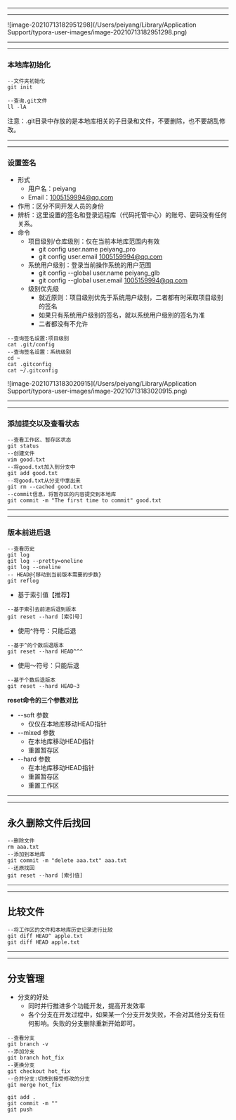 ---------

---------

![image-20210713182951298](/Users/peiyang/Library/Application Support/typora-user-images/image-20210713182951298.png)

------

-------

### 本地库初始化

```
--文件夹初始化
git init

--查询.git文件
ll -lA
```



注意：.git目录中存放的是本地库相关的子目录和文件，不要删除，也不要胡乱修改。

----------

------

### 设置签名

* 形式
  * 用户名：peiyang
  * Email：1005159994@qq.com
* 作用：区分不同开发人员的身份
* 辨析：这里设置的签名和登录远程库（代码托管中心）的账号、密码没有任何关系。
* 命令
  * 项目级别/仓库级别：仅在当前本地库范围内有效
    * git config user.name peiyang_pro
    * git config user.email 1005159994@qq.com
  * 系统用户级别：登录当前操作系统的用户范围
    * git config --global user.name peiyang_glb
    * git config --global user.email 1005159994@qq.com
  * 级别优先级
    * 就近原则：项目级别优先于系统用户级别，二者都有时采取项目级别的签名
    * 如果只有系统用户级别的签名，就以系统用户级别的签名为准
    * 二者都没有不允许



```
--查询签名设置:项目级别
cat .git/config
--查询签名设置：系统级别
cd ~
cat .gitconfig
cat ~/.gitconfig
```

![image-20210713183020915](/Users/peiyang/Library/Application Support/typora-user-images/image-20210713183020915.png)

--------

--------------

### 添加提交以及查看状态

```
--查看工作区、暂存区状态
git status
--创建文件
vim good.txt
--将good.txt加入到分支中
git add good.txt
--将good.txt从分支中拿出来
git rm --cached good.txt
--commit信息，将暂存区的内容提交到本地库
git commit -m "The first time to commit" good.txt
```



-------

---------

### 版本前进后退

```
--查看历史
git log
git log --pretty=oneline
git log --oneline
-- HEAD@{移动到当前版本需要的步数}
git reflog
```

* 基于索引值【推荐】

```
--基于索引去前进后退到版本
git reset --hard [索引号]
```

* 使用^符号：只能后退

```
--基于^的个数后退版本
git reset --hard HEAD^^^
```

* 使用～符号：只能后退

```
--基于个数后退版本
git reset --hard HEAD~3
```



**reset命令的三个参数对比**

* --soft 参数 
  * 仅仅在本地库移动HEAD指针
* --mixed 参数
  * 在本地库移动HEAD指针
  * 重置暂存区
* --hard 参数
  * 在本地库移动HEAD指针
  * 重置暂存区
  * 重置工作区

-----------

--------------

## 永久删除文件后找回

```
--删除文件
rm aaa.txt
--添加到本地库
git commit -m "delete aaa.txt" aaa.txt
--还原找回
git reset --hard [索引值]
```



------

----------

## 比较文件

```
--将工作区的文件和本地库历史记录进行比较
git diff HEAD^ apple.txt
git diff HEAD apple.txt
```



-------

-------

## 分支管理

* 分支的好处
  * 同时并行推进多个功能开发，提高开发效率
  * 各个分支在开发过程中，如果某一个分支开发失败，不会对其他分支有任何影响。失败的分支删除重新开始即可。

```
--查看分支
git branch -v
--添加分支
git branch hot_fix
--更换分支
git checkout hot_fix
--合并分支:切换到接受修改的分支
git merge hot_fix
```



```
git add .
git commit -m ""
git push
```

